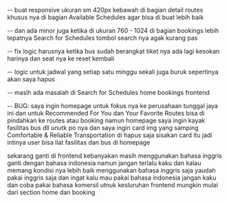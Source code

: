 -- buat responsive ukuran sm 420px kebawah di bagian detail routes khusus nya di bagian Available Schedules agar bisa di buat lebih baik

-- dan ada minor juga ketika di ukuran 760 - 1024 di bagian bookings lebih tepatnya Search for Schedules tombol search nya agak kurang pas

-- fix logic harusnya ketika bus sudah berangkat tiket nya ada lagi kesokan harinya dan seat nya ke reset kembali

-- logic untuk jadwal yang setiap satu minggu sekali juga buruk sepertinya akan saya hapus

-- masih ada masalah di Search for Schedules home bookings frontend

-- BUG: saya ingin homepage untuk fokus nya ke perusahaan tunggal jaya ini dan untuk Recommended For You dan Your Favorite Routes bisa di pindahkan ke routes atau booking namun homepage saya ingin kayak fasilitas bus dll unutk po nya dan saya ingin card img  yang samping Comfortable & Reliable Transportation di hapus saja sisakan card itu jadi intinya user bisa liat fasilitas dan bus di homepage


sekarang ganti di frontend kebanyakan masih menggunakan bahasa inggris ganti dengan bahasa indonesia namun jangan terlalu kaku dan kalau memang kondisi nya lebih baik menggunakan bahasa inggris saja yaudah pakai inggris saja dan ingat kalu mau pakai bahasa indonesia jangan kaku dan coba pakai bahasa komersil utnuk kesluruhan frontend mungkin mulai dari section home dan  booking 


